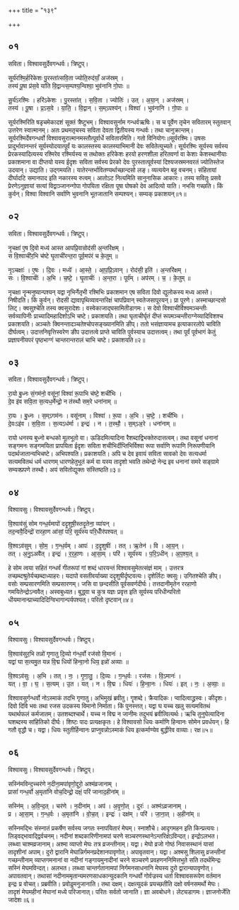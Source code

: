 +++
title = "१३९"

+++


## ०१
सविता। विश्वावसुर्देवगन्धर्वः। त्रिष्टुप्।

सूर्य॑रश्मि॒र्हरि॑केशः पु॒रस्ता॑त्सवि॒ता ज्योति॒रुद॑याँ॒ अज॑स्रम् ।  
तस्य॑ पू॒षा प्र॑स॒वे या॑ति वि॒द्वान्त्स॒म्पश्य॒न्विश्वा॒ भुव॑नानि गो॒पाः ॥

सू॒र्य॑ऽरश्मिः । हरि॑ऽकेशः । पु॒रस्ता॑त् । स॒वि॒ता । ज्योतिः॑ । उत् । अ॒या॒न् । अज॑स्रम् ।  
तस्य॑ । पू॒षा । प्र॒ऽस॒वे । या॒ति॒ । वि॒द्वान् । स॒म्ऽपश्य॑न् । विश्वा॑ । भुव॑नानि । गो॒पाः ॥

सूर्यरश्मिरिति षडृचमेकादशं सूक्तं त्रैष्टुभम्। विश्वावसुर्नाम गन्धर्वऋषिः। स च पूर्वेण तृचेन सवितारम् स्तुतवान् उत्तरेण स्वात्मानम्। अतः प्रथमतृचस्य सविता देवता द्वितीयस्य गन्धर्वः। तथा चानुक्रान्तम्। सूर्यरश्मिर्देवगन्धर्वो विश्वावसुरात्मानमस्तौत्पूर्वार्धे सवितारमिति। गतो विनियोगः॥सूर्यरश्मिः। उषसः प्रादुर्भावानन्तरं सूर्यस्योदयात्पूर्वं यः कालस्तस्य कालस्याभिमानी देवः सवितेत्युच्यते। सूर्यरश्मिः सूर्यस्य सर्वस्य प्रेरकस्यादित्यस्य रश्मिरेव रश्मिर्यस्य स तथोक्तः हरिकेशः हरयो हरणशीला हरितवर्णा वा केशाः केशस्थानीयाः प्रकाशमाना वा दीप्तयो यस्य ईदृशः सविता सर्वस्य प्रेरको देवः पुरस्तात्पूर्वस्यां दिश्यजस्रमनवरतं ज्योतिस्तेज उदयान्। उद्याति। उद्गमयति। यातेरन्तर्भावितण्यर्थाच्छान्दसो लङ्। व्यत्ययेन बहु वचनम्। संहितायां दीर्घादटि समानपाद इति नकारस्य रुत्वम्। आतोऽट नित्यमिति सानुनासिक आकारः। तस्य सवितुः प्रसवे प्रेरणेऽनुज्ञायां सत्यां विद्वाञ्जानन्गोपा गोपयिता रक्षिता पूषा पोषको देव आदित्यो याति। नभसि गच्छति। किं कुर्वन्। विश्वा विश्वानि सर्वाणि भुवनानि भूतजातानि सम्पश्यन्। सम्यक् प्रकाशयन्॥१॥

## ०२
सविता। विश्वावसुर्देवगन्धर्वः। त्रिष्टुप्।

नृ॒चक्षा॑ ए॒ष दि॒वो मध्य॑ आस्त आपप्रि॒वान्रोद॑सी अ॒न्तरि॑क्षम् ।  
स वि॒श्वाची॑र॒भि च॑ष्टे घृ॒ताची॑रन्त॒रा पूर्व॒मप॑रं च के॒तुम् ॥

नृ॒ऽचक्षाः॑ । ए॒षः । दि॒वः । मध्ये॑ । आ॒स्ते॒ । आ॒प॒प्रि॒ऽवान् । रोद॑सी॒ इति॑ । अ॒न्तरि॑क्षम् ।  
सः । वि॒श्वाचीः॑ । अ॒भि । च॒ष्टे॒ । घृ॒ताचीः॑ । अ॒न्त॒रा । पूर्व॑म् । अप॑रम् । च॒ । के॒तुम् ॥

नृचक्षा नॄन्मनुष्यान्पश्यन् यद्वा नृभिर्नेतृभी रश्मिभिः प्रकाशमान एष सविता दिवो द्युलोकस्य मध्य आस्ते। निषीदति। किं कुर्वन्। रोदसी द्यावापृथिव्यावन्तरिक्षं चापप्रिवान् स्वतेजसापूरयन्। प्रा पूरणे। अस्माच्छान्दसो लिट्। क्वसुश्चेति तस्य क्वसुरादेशः। वस्वेकाजाद्घसामितीडागमः। स देवो विश्वाचीर्विश्वमञ्चन्तीः सर्वव्यापिनीः प्राच्यादिमहादिशोऽभि चष्टे। प्रकाशयति। तथा घृताचीर्घृतं दीप्तं रूपमञ्चन्तीराग्नेय्यादिविशश्च प्रकाशयति। अञ्चतेः क्विनन्तादञ्चतेश्चोपसङ्ख्यानमिति ङीप्। ततो भसंज्ञायामच इत्याकारलोपे चाविति दीर्घत्वम्। उदात्तनिवृत्तिस्वरेण ङीप उदात्तत्वे प्राप्ते चाविति पुर्वस्याच उदात्तत्वम्। तथा पूर्वं पूर्वभागं केतुं प्रज्ञापनीयपरं पृष्ठभाग्गं चान्तरान्तरालं चाभि चष्टे। प्रकाशयति॥२॥

## ०३
सविता। विश्वावसुर्देवगन्धर्वः। त्रिष्टुप्।

रा॒यो बु॒ध्नः सं॒गम॑नो॒ वसू॑नां॒ विश्वा॑ रू॒पाभि च॑ष्टे॒ शची॑भिः ।  
दे॒व इ॑व सवि॒ता स॒त्यध॒र्मेन्द्रो॒ न त॑स्थौ सम॒रे धना॑नाम् ॥

रा॒यः । बु॒ध्नः । स॒म्ऽगम॑नः । वसू॑नाम् । विश्वा॑ । रू॒पा । अ॒भि । च॒ष्टे॒ । शची॑भिः ।  
दे॒वःऽइ॑व । स॒वि॒ता । स॒त्यऽध॑र्मा । इन्द्रः॑ । न । त॒स्थौ॒ । स॒म्ऽअ॒रे । धना॑नाम् ॥

रायो धनस्य बुध्नो बन्धको मूलभूतो वा। ऊडिदमित्यादिना रैशब्दाद्विभक्तेरुदात्तत्वम्। तथा वसूनां धनानां सङ्गमनः सङ्गमयिता प्रापयिता ईदृशः सविता शचीभिर्दीप्तिभिर्विश्वा रूपा सर्वाणि रूपाणि निरूपणीयानि पदार्थजातान्यभिचष्टे। अभिपश्यति। प्रकाशयति। अपि च देव इवायं सविता सावको देवः सत्यधर्मा सत्यमवितथं धर्म धारणम् धारणहेतुभूतं कर्म वा यस्य तादृशो भवति तथेन्द्रो नेन्द्र इव धनानां समरे सङ्ग्रामे सम्यक्प्रपणे तस्थौ। अयं सवितोद्युक्तः संस्तिष्ठति॥३॥

## ०४
विश्वावसुः। विश्वावसुर्देवगन्धर्वः। त्रिष्टुप्।

वि॒श्वाव॑सुं सोम गन्ध॒र्वमापो॑ ददृ॒शुषी॒स्तदृ॒तेना॒ व्या॑यन् ।  
तद॒न्ववै॒दिन्द्रो॑ रारहा॒ण आ॑सां॒ परि॒ सूर्य॑स्य परि॒धीँर॑पश्यत् ॥

वि॒श्वऽव॑सुम् । सो॒म॒ । ग॒न्ध॒र्वम् । आपः॑ । द॒दृ॒शुषीः॑ । तत् । ऋ॒तेन॑ । वि । आ॒य॒न् ।  
तत् । अ॒नु॒ऽअवै॑त् । इन्द्रः॑ । र॒र॒हा॒णः । आ॒सा॒म् । परि॑ । सूर्य॑स्य । प॒रि॒ऽधीन् । अ॒प॒श्य॒त् ॥

हे सोम त्वया सहितं गन्धर्वं गीतरूपां गां शब्दं धारयन्तं विश्वावसुमेतत्संज्ञं माम् । उत्तरत्र तच्छब्दश्रुतेर्यच्छब्दाध्याहरः। यदापो वसतीवर्याख्या ददृशुषीर्दृष्टवत्यः। दृशेर्लिटः क्वसुः। उगितश्चेति ङीप्। वसोः सम्प्रसारणमिति सम्प्रसारणम्। जसि वा छन्दसीति पूर्वसवर्णदीर्घः। तत्तदानीमृतेन ररहाणो गमयितेन्द्रोऽन्ववैत्। अस्वबुध्यत। बुद्ध्वा च कुत्र यज्ञः प्रवृत्त इति सूर्यस्य परिधीन्परितो धीयमानान्प्राच्यादिदिग्विभागान्पर्यपश्यत्। परितो दृष्टवान्॥४॥

## ०५
विश्वावसुः। विश्वावसुर्देवगन्धर्वः। त्रिष्टुप्।

वि॒श्वाव॑सुर॒भि तन्नो॑ गृणातु दि॒व्यो ग॑न्ध॒र्वो रज॑सो वि॒मानः॑ ।  
यद्वा॑ घा स॒त्यमु॒त यन्न वि॒द्म धियो॑ हिन्वा॒नो धिय॒ इन्नो॑ अव्याः ॥

वि॒श्वऽव॑सुः । अ॒भि । तत् । नः॒ । गृ॒णा॒तु॒ । दि॒व्यः । ग॒न्ध॒र्वः । रज॑सः । वि॒ऽमानः॑ ।  
यत् । वा॒ । घ॒ । स॒त्यम् । उ॒त । यत् । न । वि॒द्म । धियः॑ । हि॒न्वा॒नः । धियः॑ । इत् । नः॒ । अ॒व्याः॒ ॥

विश्वावसुर्गन्धर्वो नोऽस्माकं तदभि गृणातु। अभिमुखं ब्रवीतु। गॄशब्दे। क्रैयादिकः। प्वादित्वाद्ध्रस्वः। कीदृशः। दिवो दिवि भवः तथा रजस उदकस्य विमानो निर्माता। किं पुनस्त्तत्। यद्वा घ यच्च खलु सत्यमवितथं यथार्थफलं कर्मजातम्। उतशब्दश्चार्थे। यच्च न विद्म न जानीमः तदुभयं ब्रवीत्वित्यर्थः। ऋचि तुनुघेत्यादिना घशब्दस्य सांहितिको दीर्घः। शिष्टः पादः प्रत्यक्षकृतः। हे विश्वावसो धियः कर्माणि हिन्वानः सोमेन प्रवर्धयन्। हि गतौ वृद्धौ च। यद्वा। धियः स्तुतीर्हिन्वानः प्राप्नुवन्नोऽस्माकं धिय इत्कर्माण्येव बुद्धीरेव वाव्याः। रक्ष॥५॥

## ०६
विश्वावसुः। विश्वावसुर्देवगन्धर्वः। त्रिष्टुप्।

सस्नि॑मविन्द॒च्चर॑णे न॒दीना॒मपा॑वृणो॒द्दुरो॒ अश्म॑व्रजानाम् ।  
प्रासां॑ गन्ध॒र्वो अ॒मृता॑नि वोच॒दिन्द्रो॒ दक्षं॒ परि॑ जानाद॒हीना॑म् ॥

सस्नि॑म् । अ॒वि॒न्द॒त् । चर॑णे । न॒दीना॑म् । अप॑ । अ॒वृ॒णो॒त् । दुरः॑ । अश्म॑ऽव्रजानाम् ।  
प्र । आ॒सा॒म् । ग॒न्ध॒र्वः । अ॒मृता॑नि । वो॒च॒त् । इन्द्रः॑ । दक्ष॑म् । परि॑ । जा॒ना॒त् । अ॒हीना॑म् ॥

सस्निमद्भिः संस्नातं प्रकर्षेण सर्वस्य जगतः स्नापयितारं मेघम्। स्नाशौचे। आदृगमहन इति किन्प्रत्ययः। लिड्वद्भावाद्द्विर्वचनम्। नदीनां शब्दकारिणीनामपां चरणे सञ्चरणस्थानेऽन्तरिक्षेऽविन्दत्। इन्द्रोऽलभत। लब्ध्वा चाश्मव्रजानाम्। अश्मा व्याप्तो मेघः तत्र व्रजन्तीनाम्। यद्वा। मेघो व्रजो गोष्ठं निवासस्थानं यासां तादृशीनां अपाम्। दुरो द्वारानि मेघान्निर्गमनप्रदेशानपावृणोत्। अपावृतवान्। यद्वा। अश्मसु शिलासु व्रजन्तीनां गच्छन्तीनाम् व्याप्तगमनानां वा नदीनां गङ्गायमुनादीनां चरने सञ्चरणे प्रवहणननिमित्तभुते सति तदर्थमिन्द्रः सस्निं मेघमविन्दत्। अलभत। लब्ध्वा चान्तर्गतानामपां निर्गमनसाधनानि मेघस्य दुरो द्वारान्यपावृणोत्। अपावतवान्। तथासां नदीनाममृतान्यमरणसाधकान्युदकानि गन्धर्वो गोर्वज्रस्य धर्ता विश्वावसरूपेण वर्तमान इन्द्रः प्र वोचत्। प्रब्रवीति। प्रवोढुमनुजानाति। तथा दक्षम्। दक्षत्युदकं प्रयच्छतीति दक्षो वर्षनसमर्थो मेघः। तादृशं मेघमहीनां मेघानां मध्ये परिजानात्। परितः सर्वतो जानाति। ज्ञा अवबोधने। लेट्यडागमः। ज्ञाजनोर्जेति जादेशः॥६॥